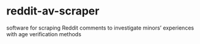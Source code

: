 # reddit-av-scraper
software for scraping Reddit comments to investigate minors’ experiences with age verification methods 
